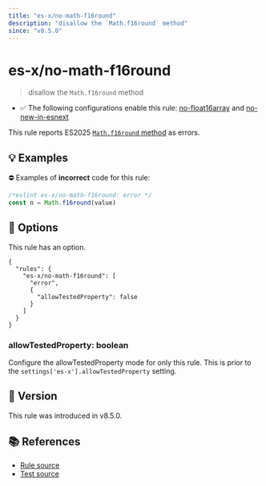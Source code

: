 ```yaml
---
title: "es-x/no-math-f16round"
description: "disallow the `Math.f16round` method"
since: "v8.5.0"
---
```


# es-x/no-math-f16round
> disallow the `Math.f16round` method

- ✅ The following configurations enable this rule: [no-float16array] and [no-new-in-esnext]

This rule reports ES2025 [`Math.f16round` method](https://github.com/tc39/proposal-float16array) as errors.

## 💡 Examples

⛔ Examples of **incorrect** code for this rule:

<eslint-playground type="bad">

```js
/*eslint es-x/no-math-f16round: error */
const n = Math.f16round(value)
```

</eslint-playground>

## 🔧 Options

This rule has an option.

```jsonc
{
  "rules": {
    "es-x/no-math-f16round": [
      "error",
      {
        "allowTestedProperty": false
      }
    ]
  }
}
```

### allowTestedProperty: boolean

Configure the allowTestedProperty mode for only this rule.
This is prior to the `settings['es-x'].allowTestedProperty` setting.

## 🚀 Version

This rule was introduced in v8.5.0.

## 📚 References

- [Rule source](https://github.com/eslint-community/eslint-plugin-es-x/blob/master/lib/rules/no-math-f16round.js)
- [Test source](https://github.com/eslint-community/eslint-plugin-es-x/blob/master/tests/lib/rules/no-math-f16round.js)

[no-float16array]: ../configs/index.md#no-float16array
[no-new-in-esnext]: ../configs/index.md#no-new-in-esnext
